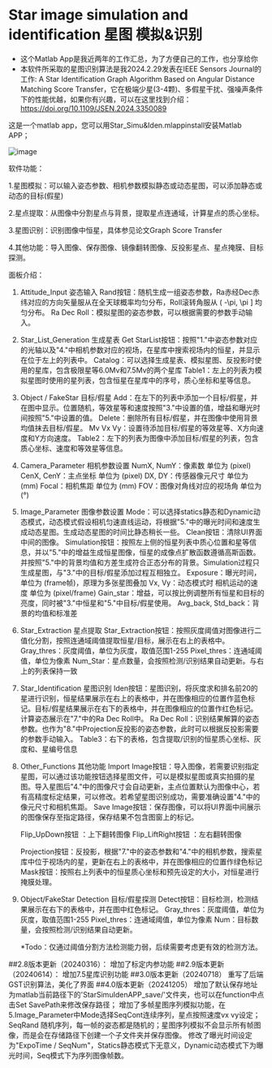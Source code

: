 # Star image simulation and identification 星图 模拟&识别 
	
*	这个Matlab App是我近两年的工作汇总，为了方便自己的工作，也分享给你
*	本软件所采取的星图识别算法是我2024.2.29发表在IEEE Sensors Journal的工作: A Star Identification Graph Algorithm Based on Angular Distance Matching Score Transfer，它在极端少星(3-4颗)、多假星干扰、强噪声条件下的性能优越，如果你有兴趣，可以在这里找到介绍：
	https://doi.org/10.1109/JSEN.2024.3350089

 这是一个matlab app，您可以用Star_Simu&Iden.mlappinstall安装Matlab APP；
	

![image](https://github.com/user-attachments/assets/d74be242-e239-4269-b0cb-585f75650fbe)


软件功能：

1.星图模拟：可以输入姿态参数、相机参数模拟静态或动态星图，可以添加静态或动态的目标(假星)

2.星点提取：从图像中分割星点与背景，提取星点连通域，计算星点的质心坐标。

3.星图识别：识别图像中恒星，具体参见论文Graph Score Transfer

4.其他功能：导入图像、保存图像、镜像翻转图像、反投影星点、星点掩膜、目标探测。

面板介绍：

1. Attitude_Input 姿态输入
	Rand按钮：随机生成一组姿态参数，Ra赤经Dec赤纬对应的方向矢量服从在全天球概率均匀分布，Roll滚转角服从 ( -\pi, \pi ] 均匀分布。
	Ra Dec Roll：模拟星图的姿态参数，可以根据需要的参数手动输入。

2. Star_List_Generation 生成星表
	Get StarList按钮：按照"1."中姿态参数对应的光轴以及"4."中相机参数对应的视场，在星库中搜索视场内的恒星，并显示在位于左上的列表中。
	Catalog：可以选择生成星表、模拟星图、反投影时使用的星库，包含极限星等6.0Mv和7.5Mv的两个星库
	Table1：左上的列表为模拟星图时使用的星列表，包含恒星在星库中的序号，质心坐标和星等信息。

3. Object / FakeStar 目标/假星
	Add：在左下的列表中添加一个目标/假星，并在图中显示。位置随机，等效星等和速度按照"3."中设置的值，增益和曝光时间按照"5."中设置的值。
	Delete：删除所有目标/假星，并在图像中使用背景均值抹去目标/假星。
	Mv Vx Vy：设置待添加目标/假星的等效星等、X方向速度和Y方向速度。
	Table2：左下的列表为图像中添加目标/假星的列表，包含质心坐标、速度和等效星等信息。

4. Camera_Parameter 相机参数设置
	NumX, NumY：像素数 单位为 (pixel)
	CenX, CenY：主点坐标 单位为 (pixel)
	DX, DY：传感器像元尺寸 单位为 (mm)
	Focal：相机焦距 单位为 (mm)
	FOV：图像对角线对应的视场角 单位为 (°)

5. Image_Parameter 图像参数设置
	Mode：可以选择statics静态和Dynamic动态模式，动态模式假设相机匀速直线运动，将根据"5."中的曝光时间和速度生成动态星图。生成动态星图的时间比静态稍长一些。
	Clean按钮：清除UI界面中间的图像。
	Simulation按钮：按照左上侧的恒星列表中质心位置和星等信息，并以"5."中的增益生成恒星图像，恒星的成像点扩散函数遵循高斯函数。并按照"5."中的背景均值和方差生成符合正态分布的背景。Simulation过程只生成星图，与"3."中的目标/假星添加过程互相独立。
	Exposure：曝光时间，单位为 (frame帧)，原理为多张星图叠加
	Vx, Vy：动态模式时 相机运动的速度 单位为 (pixel/frame)
	Gain_star：增益，可以按比例调整所有恒星和目标的亮度，同时被"3."中恒星和"5."中目标/假星使用。
	Avg_back, Std_back：背景的均值和标准差

6. Star_Extraction 星点提取
	Star_Extraction按钮：按照灰度阈值对图像进行二值化分割，按照连通域阈值提取恒星/目标，展示在右上的表格中。
	Gray_thres：灰度阈值，单位为灰度，取值范围1-255
	Pixel_thres：连通域阈值，单位为像素
	Num_Star：星点数量，会按照检测/识别结果自动更新。与右上的列表保持一致

7. Star_Identification 星图识别
	Iden按钮：星图识别，将灰度求和排名前20的星进行识别，恒星结果展示在右上的表格中，并在图像相应的位置作蓝色标记。目标/假星结果展示在右下的表格中，并在图像相应的位置作红色标记。计算姿态展示在"7."中的Ra Dec Roll中。
	Ra Dec Roll：识别结果解算的姿态参数。也作为"8."中Projection反投影的姿态参数，此时可以根据反投影需要的参数手动输入。
	Table3：右下的表格，包含提取/识别的恒星质心坐标、灰度和、星编号信息
	
8. Other_Functions 其他功能
	Import Image按钮：导入图像，若需要识别指定星图，可以通过该功能按钮选择星图文件，可以是模拟星图或真实拍摄的星图。导入星图后"4."中的图像尺寸会自动更新，主点位置默认为图像中心，若有高精度标定结果，可以修改。若希望星图识别成功，需要准确设置"4."中的像元尺寸和相机焦距。
	Save Image按钮：保存图像，可以将UI界面中间展示的图像保存至指定路径，保存结果不包含图窗上的标记。
	
	Flip_UpDown按钮 ：上下翻转图像
	Flip_LiftRight按钮 ：左右翻转图像

	Projection按钮：反投影，根据"7."中的姿态参数和"4."中的相机参数，搜索星库中位于视场内的星，更新在右上的表格中，并在图像相应的位置作绿色标记
	Mask按钮：按照右上列表中的恒星质心坐标和预先设定的大小，对恒星进行掩膜处理。

9. Object/FakeStar Detection 目标/假星探测
	Detect按钮：目标检测，检测结果展示在右下的表格中，并在图中红色标记。
	Gray_thres：灰度阈值，单位为灰度，取值范围1-255
	Pixel_thres：连通域阈值，单位为像素
	Num：目标数量，会按照检测/识别结果自动更新。

	*Todo：仅通过阈值分割方法检测能力弱，后续需要考虑更有效的检测方法。

##2.8版本更新（20240316）：
	增加了标定内参功能
##2.9版本更新（20240614）：
	增加7.5星库识别功能
##3.0版本更新（20240718）
	重写了后端GST识别算法，美化了界面
##4.0版本更新（20241205）
	增加了默认保存地址为matlab当前路径下的'StarSimuIdenAPP_save/'文件夹，也可以在function中点击Set SavePath来修改保存路径；
	增加了多帧星图序列模拟功能，在5.Image_Parameter中Mode选择SeqCont连续序列，星点按照速度vx vy设定；SeqRand 随机序列，每一帧的姿态都是随机的；星图序列模拟不会显示所有帧图像，而是会在存储路径下创建一个子文件夹并保存图像。
	修改了曝光时间设定为"ExpoTime / SeqNum"，Statics静态模式下无意义，Dynamic动态模式下为曝光时间，Seq模式下为序列图像帧数。
